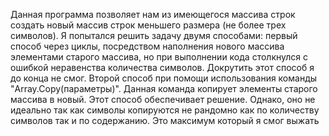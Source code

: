 Данная программа позволяет нам из имеющегося массива строк создать новый массив строк меньшего размера (не более трех символов). Я попытался решить задачу двумя способами: первый способ через циклы, посредством наполнения нового массива элементами старого массива, но при выполнении кода столкнулся с ошибкой неравенства количества символов. Докрутить этот способ я до конца не смог.
Второй способ при помощи использования команды "Array.Copy(параметры)". Данная команда копирует элементы старого массива в новый. Этот способ обеспечивает решение. Однако, оно не идеально так как символы копируются не рандомно как по количеству символов так и по содержанию. Это максимум который я смог выжать
